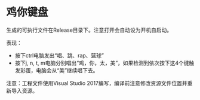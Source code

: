 # 鸡你键盘
生成的可执行文件在Release目录下。注意打开会自动设为开机自启动。

表现：
* 按下ctrl电脑发出“唱、跳、rap、篮球”
* 按下j, n, t, m电脑分别唱出“鸡，你，太，美”，如果检测到依次按下这4个键触发彩蛋，电脑会从“美”继续唱下去。

注意：工程文件使用Visual Studio 2017编写，编译前注意修改资源文件位置并重新导入资源。